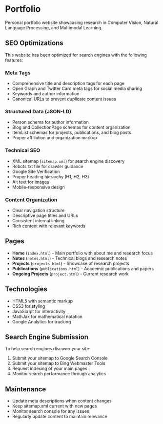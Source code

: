 # Portfolio 

Personal portfolio website showcasing research in Computer Vision, Natural Language Processing, and Multimodal Learning.

## SEO Optimizations

This website has been optimized for search engines with the following features:

### Meta Tags
- Comprehensive title and description tags for each page
- Open Graph and Twitter Card meta tags for social media sharing
- Keywords and author information
- Canonical URLs to prevent duplicate content issues

### Structured Data (JSON-LD)
- Person schema for author information
- Blog and CollectionPage schemas for content organization
- ItemList schemas for projects, publications, and blog posts
- Proper affiliation and organization markup

### Technical SEO
- XML sitemap (`sitemap.xml`) for search engine discovery
- Robots.txt file for crawler guidance
- Google Site Verification
- Proper heading hierarchy (H1, H2, H3)
- Alt text for images
- Mobile-responsive design

### Content Organization
- Clear navigation structure
- Descriptive page titles and URLs
- Consistent internal linking
- Rich content with relevant keywords

## Pages
- **Home** (`index.html`) - Main portfolio with about me and research focus
- **Notes** (`notes.html`) - Technical blogs and research notes
- **Projects** (`projects.html`) - Showcase of research projects
- **Publications** (`publications.html`) - Academic publications and papers
- **Ongoing Projects** (`project.html`) - Current research work

## Technologies
- HTML5 with semantic markup
- CSS3 for styling
- JavaScript for interactivity
- MathJax for mathematical notation
- Google Analytics for tracking

## Search Engine Submission
To help search engines discover your site:
1. Submit your sitemap to Google Search Console
2. Submit your sitemap to Bing Webmaster Tools
3. Request indexing of your main pages
4. Monitor search performance through analytics

## Maintenance
- Update meta descriptions when content changes
- Keep sitemap.xml current with new pages
- Monitor search console for any issues
- Regularly update content to maintain relevance

